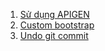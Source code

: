 1. [Sử dụng APIGEN](apigen_command.md)
2. [Custom bootstrap](customize_bootstrap.md)
3. [Undo git commit](undo_git_commit.md)